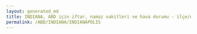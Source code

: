 ```yaml
---
layout: generated_md
title: INDIANA, ABD için iftar, namaz vakitleri ve hava durumu - ilçe/eyalet seç
permalink: /ABD/INDIANA/INDIANAPOLIS
---
```


<script type="text/javascript">
  var country = ABD;
  var city = INDIANA;
  var state = INDIANAPOLIS;
  var lat = 72;
  var lon = 21;
</script>
